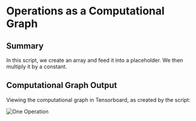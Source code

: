 # Operations as a Computational Graph

## Summary

In this script, we create an array and feed it into a placeholder.  We then multiply it by a constant.

## Computational Graph Output

Viewing the computational graph in Tensorboard, as created by the script:

![One Operation](https://github.com/nfmcclure/tensorflow_cookbook/blob/master/02_Tensorflow_Way/images/01_Operations_on_a_Graph.png "An Operation on a Graph")
